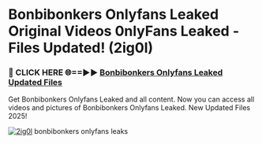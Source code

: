 # Bonbibonkers Onlyfans Leaked Original Videos 0nlyFans Leaked - Files Updated! (2ig0l)

<h3>🔴 CLICK HERE 🌐==►► <a href="https://tinyurl.com/3hn5wdd3" rel="nofollow">Bonbibonkers Onlyfans Leaked Updated Files</a></h3>

Get Bonbibonkers Onlyfans Leaked and all content. Now you can access all videos and pictures of Bonbibonkers Onlyfans Leaked. New Updated Files 2025!

[![2ig0l](https://i.imgur.com/4HnBqBT.gif)](https://tinyurl.com/3hn5wdd3)
bonbibonkers onlyfans leaks